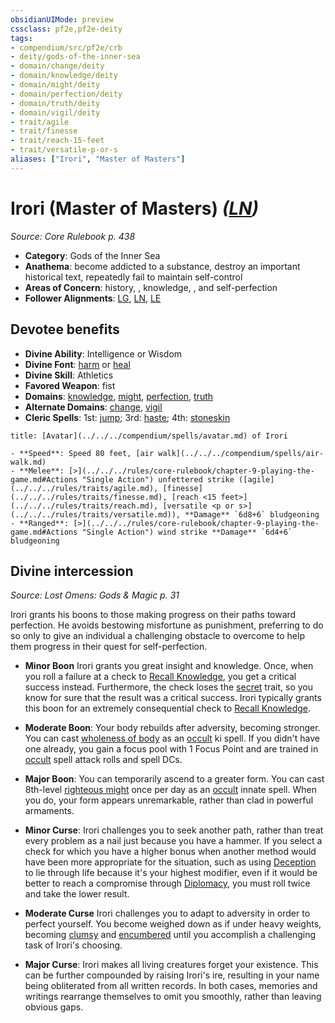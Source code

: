 ```yaml
---
obsidianUIMode: preview
cssclass: pf2e,pf2e-deity
tags:
- compendium/src/pf2e/crb
- deity/gods-of-the-inner-sea
- domain/change/deity
- domain/knowledge/deity
- domain/might/deity
- domain/perfection/deity
- domain/truth/deity
- domain/vigil/deity
- trait/agile
- trait/finesse
- trait/reach-15-feet
- trait/versatile-p-or-s
aliases: ["Irori", "Master of Masters"]
---
```

# Irori (Master of Masters) *([LN](../../../rules/traits/lawful-neutral-b1.md))*  
*Source: Core Rulebook p. 438*  

- **Category**: Gods of the Inner Sea
- **Anathema**: become addicted to a substance, destroy an important historical text, repeatedly fail to maintain self-control
- **Areas of Concern**: history, , knowledge, , and self-perfection
- **Follower Alignments**: [LG](../../../rules/traits/lawful-goo-b1.md), [LN](../../../rules/traits/lawful-neutral-b1.md), [LE](../../../rules/traits/lawful-evil-b1.md)

## Devotee benefits

- **Divine Ability**: Intelligence or Wisdom
- **Divine Font**: [harm](../../spells/harm.md) or [heal](../../spells/heal.md)
- **Divine Skill**: Athletics
- **Favored Weapon**: fist
- **Domains**: [knowledge](../domains.md#Knowledge), [might](../domains.md#Might), [perfection](../domains.md#Perfection), [truth](../domains.md#Truth)
- **Alternate Domains**: [change](../domains.md#Change), [vigil](../domains.md#Vigil)
- **Cleric Spells**: 1st: [jump](../../spells/jump.md); 3rd: [haste](../../spells/haste.md); 4th: [stoneskin](../../spells/stoneskin.md)

```ad-embed-avatar
title: [Avatar](../../../compendium/spells/avatar.md) of Irori

- **Speed**: Speed 80 feet, [air walk](../../../compendium/spells/air-walk.md)
- **Melee**: [>](../../../rules/core-rulebook/chapter-9-playing-the-game.md#Actions "Single Action") unfettered strike ([agile](../../../rules/traits/agile.md), [finesse](../../../rules/traits/finesse.md), [reach <15 feet>](../../../rules/traits/reach.md), [versatile <p or s>](../../../rules/traits/versatile.md)), **Damage** `6d8+6` bludgeoning
- **Ranged**: [>](../../../rules/core-rulebook/chapter-9-playing-the-game.md#Actions "Single Action") wind strike **Damage** `6d4+6` bludgeoning
```

## Divine intercession
*Source: Lost Omens: Gods & Magic p. 31*

Irori grants his boons to those making progress on their paths toward perfection. He avoids bestowing misfortune as punishment, preferring to do so only to give an individual a challenging obstacle to overcome to help them progress in their quest for self-perfection.

- **Minor Boon** Irori grants you great insight and knowledge. Once, when you roll a failure at a check to [Recall Knowledge](../../../rules/actions/recall-knowledge.md), you get a critical success instead. Furthermore, the check loses the [secret](../../../rules/traits/secret.md) trait, so you know for sure that the result was a critical success. Irori typically grants this boon for an extremely consequential check to [Recall Knowledge](../../../rules/actions/recall-knowledge.md).
- **Moderate Boon**: Your body rebuilds after adversity, becoming stronger. You can cast [wholeness of body](../../spells/wholeness-of-body.md) as an [occult](../../../rules/traits/occult.md) ki spell. If you didn't have one already, you gain a focus pool with 1 Focus Point and are trained in [occult](../../../rules/traits/occult.md) spell attack rolls and spell DCs.
- **Major Boon**: You can temporarily ascend to a greater form. You can cast 8th-level [righteous might](../../spells/righteous-might.md) once per day as an [occult](../../../rules/traits/occult.md) innate spell. When you do, your form appears unremarkable, rather than clad in powerful armaments.

- **Minor Curse**: Irori challenges you to seek another path, rather than treat every problem as a nail just because you have a hammer. If you select a check for which you have a higher bonus when another method would have been more appropriate for the situation, such as using [Deception](../../skills.md#Deception) to lie through life because it's your highest modifier, even if it would be better to reach a compromise through [Diplomacy](../../skills.md#Diplomacy), you must roll twice and take the lower result.
- **Moderate Curse** Irori challenges you to adapt to adversity in order to perfect yourself. You become weighed down as if under heavy weights, becoming [clumsy](../../../rules/conditions.md#Clumsy) and [encumbered](../../../rules/conditions.md#Encumbered) until you accomplish a challenging task of Irori's choosing.
- **Major Curse**: Irori makes all living creatures forget your existence. This can be further compounded by raising Irori's ire, resulting in your name being obliterated from all written records. In both cases, memories and writings rearrange themselves to omit you smoothly, rather than leaving obvious gaps.
